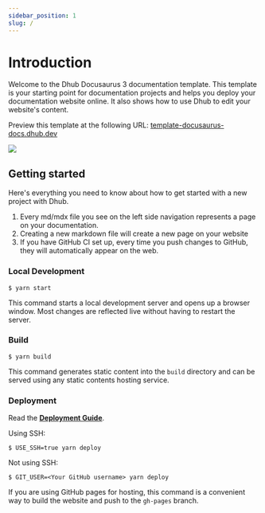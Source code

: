 ```yaml
---
sidebar_position: 1
slug: /
---
```


# Introduction

Welcome to the Dhub Docusaurus 3 documentation template. This template is your starting point for documentation projects and helps you deploy your documentation website online. It also shows how to use Dhub to edit your website's content.

Preview this template at the following URL: [template-docusaurus-docs.dhub.dev](http://template-docusaurus-docs.dhub.dev)

![](/img/isr.png)

## Getting started

Here's everything you need to know about how to get started with a new project with Dhub.

1. Every md/mdx file you see on the left side navigation represents a page on your documentation.
2. Creating a new markdown file will create a new page on your website
3. If you have GitHub CI set up, every time you push changes to GitHub, they will automatically appear on the web.

### Local Development

```
$ yarn start
```

This command starts a local development server and opens up a browser window. Most changes are reflected live without having to restart the server.

### Build

```
$ yarn build
```

This command generates static content into the `build` directory and can be served using any static contents hosting service.

### Deployment

Read the [**Deployment Guide**](https://docusaurus.io/docs/deployment).

Using SSH:

```
$ USE_SSH=true yarn deploy
```

Not using SSH:

```
$ GIT_USER=<Your GitHub username> yarn deploy
```

If you are using GitHub pages for hosting, this command is a convenient way to build the website and push to the `gh-pages` branch.
